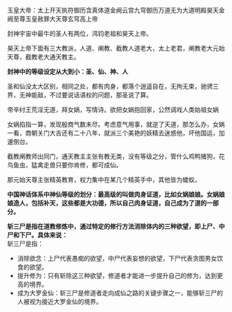 玉皇大帝：太上开天执符御历含真体道金阙云宫九穹御历万道无为大道明殿昊天金阙至尊玉皇赦罪大天尊玄穹高上帝

封神宇宙中最牛的圣人有两位，鸿钧老祖和昊天上帝。

昊天上帝下面有三大教派，人道、阐教、截教人道老大，太上老君，阐教老大元始天尊，截教老大通天教主。

**封神中的等级设定从大到小：圣、仙、神、人**

圣和仙没太大区别，相同之处，都有肉身，都落个逍遥自在，无拘无束，驰骋三界，无神能敌，不过要说话语权的问题，那圣说了算。

帝辛纣王荒淫无道，拜女娲，写情诗。欲把女娲抱回家，公然调戏人类始祖女娲

女娲掐指一算，发现殷商气数未尽。考虑意气用事，就逆了天道，那怎么办，女娲一看，商朝关门大吉还有二十八年，就派三个美艳的妖精去迷惑他，坏他国运，加速倒台。

截教阐教师出同门，通天教主主张有教无类，没有等级之分，管什么鸡鸭猪狗，花鸟鱼虫，猛禽走兽只要你肯修，都可成仙。

那元始天尊主张精英教育，权力集中在某几个精英手中，其他皆为蝼蚁。

**中国神话体系中神仙等级的划分：最高级的叫做肉身证道，比如女娲娘娘。女娲娘娘造人，包括补天，这些都是大功德，所以自己肉身证道，自己成为了道的一部分。**

**斩三尸是指在道教修炼中，通过特定的修行方法消除体内的三种欲望，即上尸、中尸和下尸。具体来说：**  
斩三尸是指：
- 消除欲念：上尸代表愚痴的欲望，中尸代表妄想的欲望，下尸代表贪图男女饮食的欲望。
- 提升修为：只有斩除这三种欲望，修道者才能进一步提升自己的修为，达到更高的境界。
- 成为大罗金仙：斩三尸是修道者走向成仙之路的关键步骤之一，能够斩三尸的人被视为接近大罗金仙的境界。
